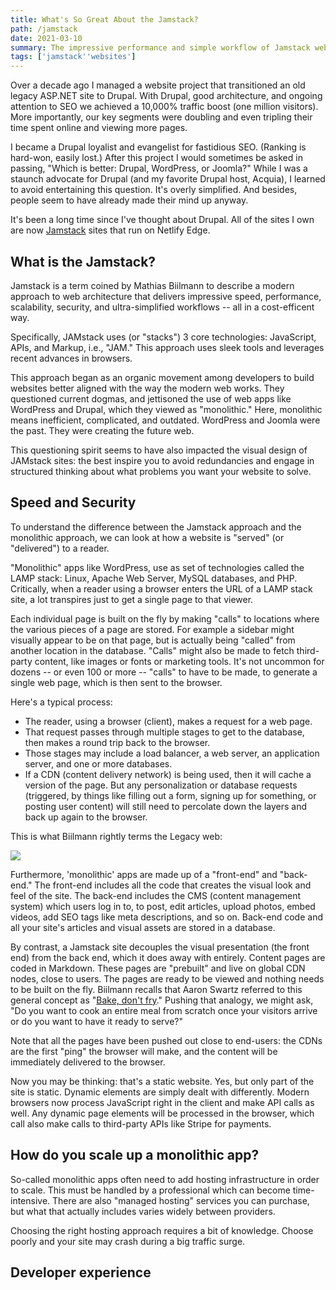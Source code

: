```yaml
---
title: What's So Great About the Jamstack?
path: /jamstack
date: 2021-03-10
summary: The impressive performance and simple workflow of Jamstack websites is leaving monolithic apps and practices behind.
tags: ['jamstack''websites']
---
```


Over a decade ago I managed a website project that transitioned an old legacy ASP.NET site to Drupal. With Drupal, good architecture, and ongoing attention to SEO we achieved a 10,000% traffic boost (one million visitors). More importantly, our key segments were doubling and even tripling their time spent online and viewing more pages. 

I became a Drupal loyalist and evangelist for fastidious SEO. (Ranking is hard-won, easily lost.) After this project I would sometimes be asked in passing, "Which is better: Drupal, WordPress, or Joomla?" While I was a staunch advocate for Drupal (and my favorite Drupal host, Acquia), I learned to avoid entertaining this question. It's overly simplified. And besides, people seem to have already made their mind up anyway.

It's been a long time since I've thought about Drupal. All of the sites I own are now <a href="https://jamstack.org/" target="blank">Jamstack</a> sites that run on Netlify Edge. 

## What is the Jamstack? 

Jamstack is a term coined by Mathias Biilmann to describe a modern approach to web architecture that delivers impressive speed, performance, scalability, security, and ultra-simplified workflows -- all in a cost-efficent way. 

Specifically, JAMstack uses (or "stacks") 3 core technologies: JavaScript, APIs, and Markup, i.e., "JAM." This approach uses sleek tools and leverages recent advances in browsers.

This approach began as an organic movement among developers to build websites better aligned with the way the modern web works. They questioned current dogmas, and  jettisoned the use of web apps like WordPress and Drupal, which they viewed as "monolithic." Here, monolithic means inefficient, complicated, and outdated. WordPress and Joomla were the past. They were creating the future web.

This questioning spirit seems to have also impacted the visual design of JAMstack sites: the best inspire you to avoid redundancies and engage in structured thinking about what problems you want your website to solve. 

## Speed and Security

To understand the difference between the Jamstack approach and the monolithic approach, we can look at how a website is "served" (or "delivered") to a reader. 

"Monolithic" apps like WordPress, use as set of technologies called the LAMP stack: Linux, Apache Web Server, MySQL databases, and PHP.  Critically, when a reader using a browser enters the URL of a LAMP stack site, a lot transpires just to get a single page to that viewer.

Each individual page is built on the fly by making "calls" to locations where the various pieces of a page are stored. For example a sidebar might visually appear to be on that page, but is actually being "called" from another location in the database. "Calls" might also be made to fetch third-party content, like images or fonts or marketing tools. It's not uncommon for dozens -- or even 100 or more -- "calls" to have to be made, to generate a single web page, which is then sent to the browser. 

Here's a typical process:

* The reader, using a browser (client), makes a request for a web page. 
* That request passes through multiple stages to get to the database, then makes a round trip back to the browser. 
* Those stages may include a load balancer, a web server, an application server, and one or more databases.
* If a CDN (content delivery network) is being used, then it will cache a version of the page. But any personalization or database requests (triggered, by things like filling out a form, signing up for something, or posting user content) will still need to percolate down the layers and back up again to the browser.

This is what Biilmann rightly terms the Legacy web:

<img src="https://res.cloudinary.com/icecloud7/image/upload/q_auto,f_auto/v1614574590/SignalFox/evolution-of-web_ynrwep.png">

Furthermore, 'monolithic' apps are made up of a "front-end" and "back-end." The front-end includes all the code that creates the visual look and feel of the site. The back-end includes the CMS (content management system) which users log in to, to post, edit articles, upload photos, embed videos, add SEO tags like meta descriptions, and so on. Back-end code and all your site's articles and visual assets are stored in a database.

By contrast, a Jamstack site decouples the visual presentation (the front end) from the back end, which it does away with entirely. 
Content pages are coded in Markdown. These pages are "prebuilt" and live on global CDN nodes, close to users. The pages are ready to be viewed and nothing needs to be built on the fly. Biilmann recalls that Aaron Swartz referred to this general concept as "<a href="http://www.aaronsw.com/weblog/000404" target="blank">Bake, don't fry</a>." Pushing that analogy, we might ask, "Do you want to cook an entire meal from scratch once your visitors arrive or do you want to have it ready to serve?"

Note that all the pages have been pushed out close to end-users: the CDNs are the first "ping" the browser will make, and the content will be immediately delivered to the browser.

Now you may be thinking: that's a static website. Yes, but only part of the site is static. Dynamic elements are simply dealt with differently. Modern browsers now process JavaScript right in the client and make API calls as well. Any dynamic page elements will be processed in the browser, which call also make calls to third-party APIs like Stripe for payments. 


## How do you scale up a monolithic app? 

So-called monolithic apps often need to add hosting infrastructure in order to scale. This must be handled by a professional which can become time-intensive. There are also "managed hosting" services you can purchase, but what that actually includes varies widely between providers. 

Choosing the right hosting approach requires a bit of knowledge. Choose poorly and your site may crash during a big traffic surge. 

## Developer experience 
